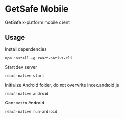 # GetSafe Mobile

GetSafe x-platform mobile client

## Usage

Install dependencies

```
npm install -g react-native-cli
```

Start dev server
```
react-native start
```

Initialize Android folder, do not overwrite index.android.js
```
react-native android
```

Connect to Android
```
react-native run-android
```
